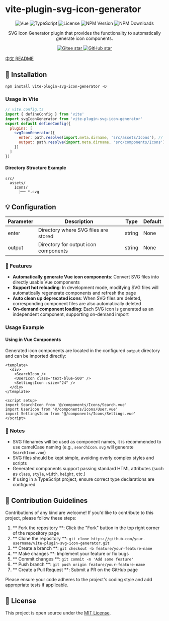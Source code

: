 # vite-plugin-svg-icon-generator

<div align="center">

![Vue](https://img.shields.io/badge/Vue.js-3.x-4FC08D?style=flat-square&logo=vue.js)
![TypeScript](https://img.shields.io/badge/TypeScript-4.x-3178C6?style=flat-square&logo=typescript)
![License](https://img.shields.io/badge/License-MIT-green?style=flat-square)
![NPM Version](https://img.shields.io/npm/v/vite-plugin-svg-icon-generator?style=flat-square)
![NPM Downloads](https://img.shields.io/npm/dm/vite-plugin-svg-icon-generator?style=flat-square)

SVG Icon Generator plugin that provides the functionality to automatically generate icon components.

</div>

<div align="center">
  <a href="https://gitee.com/salted-fish-333/vite-plugin-svg-icon-generator" target="_blank">
    <img src="https://gitee.com/salted-fish-333/vite-plugin-svg-icon-generator/badge/star.svg?theme=dark" alt="Gitee star" />
  </a>
  <a href="https://github.com/Saltedfish117/vite-plugin-svg-icon-generator" target="_blank">
    <img src="https://img.shields.io/github/stars/Saltedfish117/vite-plugin-svg-icon-generator?style=social" alt="GitHub star" />
  </a>
</div>

[中文 README](README.md)

## 🚀 Installation
```
npm install vite-plugin-svg-icon-generator -D
```
### Usage in Vite
```js
// vite.config.ts
import { defineConfig } from 'vite'
import svgIconGenerator from 'vite-plugin-svg-icon-generator'
export default defineConfig({
  plugins: [
    svgIconGenerator({
      enter: path.resolve(import.meta.dirname, 'src/assets/Icons'), // Directory where SVG files are stored
      output: path.resolve(import.meta.dirname, 'src/components/Icons'), // Directory for output icon components
    })
  ]
})
```

#### Directory Structure Example

```
src/
  assets/
    Icons/
      ├── *.svg
```
## 💡 Configuration
| Parameter | Description | Type | Default |
| --------- | ----------- | ---- | ------- |
| enter     | Directory where SVG files are stored | string | None |
| output    | Directory for output icon components | string | None |
### 📃 Features

- **Automatically generate Vue icon components**: Convert SVG files into directly usable Vue components
- **Support hot reloading**: In development mode, modifying SVG files will automatically regenerate components and refresh the page
- **Auto clean up deprecated icons**: When SVG files are deleted, corresponding component files are also automatically deleted
- **On-demand component loading**: Each SVG icon is generated as an independent component, supporting on-demand import

### Usage Example

#### Using in Vue Components

Generated icon components are located in the configured `output` directory and can be imported directly:

```vue
<template>
  <div>
    <SearchIcon />
    <UserIcon class="text-blue-500" />
    <SettingsIcon :size="24" />
  </div>
</template>

<script setup>
import SearchIcon from '@/components/Icons/Search.vue'
import UserIcon from '@/components/Icons/User.vue'
import SettingsIcon from '@/components/Icons/Settings.vue'
</script>
```

### 📣 Notes
- SVG filenames will be used as component names, it is recommended to use camelCase naming (e.g., `searchIcon.svg` will generate `SearchIcon.vue`)
- SVG files should be kept simple, avoiding overly complex styles and scripts
- Generated components support passing standard HTML attributes (such as `class`, `style`, `width`, `height`, etc.)
- If using in a TypeScript project, ensure correct type declarations are configured

## 🤝 Contribution Guidelines

Contributions of any kind are welcome! If you'd like to contribute to this project, please follow these steps:

1. ** Fork the repository **: Click the "Fork" button in the top right corner of the repository page
2. ** Clone the repository **: `git clone https://github.com/your-username/vite-plugin-svg-icon-generator.git`
3. ** Create a branch **: `git checkout -b feature/your-feature-name`
4. ** Make changes **: Implement your feature or fix bugs
5. ** Commit changes **: `git commit -m 'Add some feature'`
6. ** Push branch **: `git push origin feature/your-feature-name`
7. ** Create a Pull Request **: Submit a PR on the GitHub page

Please ensure your code adheres to the project's coding style and add appropriate tests if applicable.

## 📄 License

This project is open source under the [MIT License](./LICENSE).

